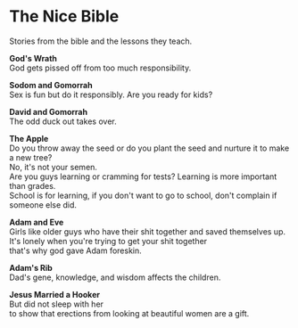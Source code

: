 # The Nice Bible

Stories from the bible and the lessons they teach.

**God's Wrath**\
God gets pissed off from too much responsibility.

**Sodom and Gomorrah**\
Sex is fun but do it responsibly. Are you ready for kids?

**David and Gomorrah**\
The odd duck out takes over.

**The Apple**\
Do you throw away the seed or do you plant the seed and nurture it to make a new tree?\
No, it's not your semen.\
Are you guys learning or cramming for tests? Learning is more important than grades.\
School is for learning, if you don't want to go to school, don't complain if someone else did.

**Adam and Eve**\
Girls like older guys who have their shit together and saved themselves up.\
It's lonely when you're trying to get your shit together\
that's why god gave Adam foreskin.

**Adam's Rib**\
Dad's gene, knowledge, and wisdom affects the children.

**Jesus Married a Hooker**\
But did not sleep with her\
to show that erections from looking at beautiful women are a gift.


